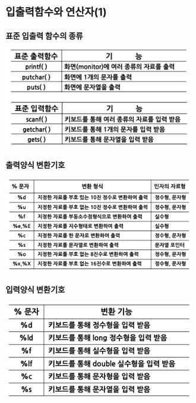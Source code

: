 # 입출력함수와 연산자(1)

## 표준 입출력 함수의 종류

<img width="500px" src="./image/1.png">

## 출력양식 변환기호

<img width="500px" src="./image/2.png">

## 입력양식 변환기호

<img width="500px" src="./image/3.png">
